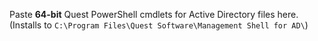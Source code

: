 Paste **64-bit** Quest PowerShell cmdlets for Active Directory files here. (Installs to `C:\Program Files\Quest Software\Management Shell for AD\`)
